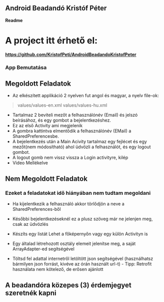 ## Android Beadandó Kristóf Péter ##

**Readme** 

# A project itt érhető el: #

**https://github.com/KristofPeti/AndroidBeadandoKristofPeter**

### App Bemutatása ###

## Megoldott Feladatok ##

- Az elkészített applikáció 2 nyelven fut angol és magyar, a nyelv file-ok:
  
> values/values-en.xml
> values/values-hu.xml

- Tartalmaz 2 beviteli mezőt a felhasználónév (Email) és jelszó beírásához, és egy gombot a bejelentkezéshez.
- Ez az első Activity ami megjelenik
- A gombra kattintva elmentődik a felhasználónév (EMail) a SharedPreferencesbe.
- A bejelentkezés után a Main Acivity tartalmaz egy fejlécet és egy mezőt(nem módosítható) ahol üdvözli a felhasználót, és egy logout gombot.
- A logout gomb nem vissz vissza a Login activityre, kilép
- Video Mellékelve

## Nem Megoldott Feladatok ##

### Ezeket a feladatokat idő hiányában nem tudtam megoldani ###

- Ha kijelentkezik a felhasználó akkor törlődjön a neve a SharedPreferences-ből
- Későbbi bejelentkezéseknél ez a plusz szöveg már ne jelenjen meg, csak az üdvözlés

- Készíts egy listát Lehet a főképernyőn vagy egy külön Activityn is
- Egy általad létrehozott osztály elemeit jelenítse meg, a saját ArrayAdapter-ed segítségével
- Töltsd fel adattal internetről letöltött json segítségével (használhatsz bármilyen json forrást, kivéve az órán használt url-t) - Tipp: Retrofit használata nem kötelező, de erősen ajánlott

## A beadandóra közepes (3) érdemjegyet szeretnék kapni ##
